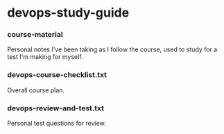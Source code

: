 # devops-study-guide

### course-material 
Personal notes I've been taking as I follow the course, used to study for a test I'm making for myself.

### devops-course-checklist.txt
Overall course plan.

### devops-review-and-test.txt
Personal test questions for review.
